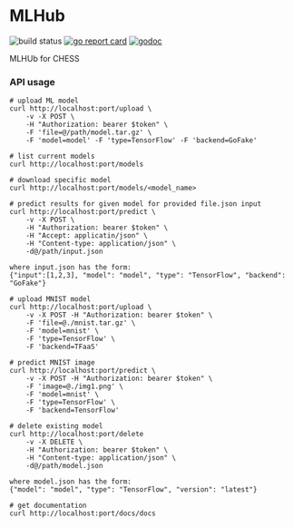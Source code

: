 # MLHub
![build status](https://github.com/CHESSComputing/MLHub/actions/workflows/go.yml/badge.svg)
[![go report card](https://goreportcard.com/badge/github.com/CHESSComputing/MLHub)](https://goreportcard.com/report/github.com/CHESSComputing/MLHub)
[![godoc](https://godoc.org/github.com/CHESSComputing/MLHub?status.svg)](https://godoc.org/github.com/CHESSComputing/MLHub)

MLHUb for CHESS

### API usage
```
# upload ML model
curl http://localhost:port/upload \
    -v -X POST \
    -H "Authorization: bearer $token" \
    -F 'file=@/path/model.tar.gz' \
    -F 'model=model' -F 'type=TensorFlow' -F 'backend=GoFake'

# list current models
curl http://localhost:port/models

# download specific model
curl http://localhost:port/models/<model_name>

# predict results for given model for provided file.json input
curl http://localhost:port/predict \
    -v -X POST \
    -H "Authorization: bearer $token" \
    -H "Accept: applicatin/json" \
    -H "Content-type: application/json" \
    -d@/path/input.json

where input.json has the form:
{"input":[1,2,3], "model": "model", "type": "TensorFlow", "backend": "GoFake"}

# upload MNIST model
curl http://localhost:port/upload \
    -v -X POST -H "Authorization: bearer $token" \
    -F 'file=@./mnist.tar.gz' \
    -F 'model=mnist' \
    -F 'type=TensorFlow' \
    -F 'backend=TFaaS'

# predict MNIST image
curl http://localhost:port/predict \
    -v -X POST -H "Authorization: bearer $token" \
    -F 'image=@./img1.png' \
    -F 'model=mnist' \
    -F 'type=TensorFlow' \
    -F 'backend=TensorFlow'

# delete existing model
curl http://localhost:port/delete
    -v -X DELETE \
    -H "Authorization: bearer $token" \
    -H "Content-type: application/json" \
    -d@/path/model.json

where model.json has the form:
{"model": "model", "type": "TensorFlow", "version": "latest"}

# get documentation
curl http://localhost:port/docs/docs
```
